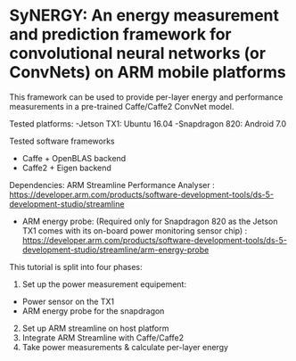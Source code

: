 # SyNERGY: An energy measurement and prediction framework for convolutional neural  networks (or ConvNets) on ARM mobile platforms

This framework can be used to provide per-layer energy and performance measurements in a pre-trained Caffe/Caffe2 ConvNet model.

Tested platforms: 
-Jetson TX1: Ubuntu 16.04
-Snapdragon 820: Android 7.0

Tested software frameworks
- Caffe + OpenBLAS backend
- Caffe2 + Eigen backend


Dependencies:
ARM Streamline Performance Analyser : https://developer.arm.com/products/software-development-tools/ds-5-development-studio/streamline

- ARM energy probe: (Required only for Snapdragon 820 as the Jetson TX1 comes with its on-board power monitoring sensor chip) : https://developer.arm.com/products/software-development-tools/ds-5-development-studio/streamline/arm-energy-probe

This tutorial is split into four phases:
1. Set up the power measurement equipement: 
 - Power sensor on the TX1
 - ARM energy probe for the snapdragon
2. Set up ARM streamline on host platform
3. Integrate ARM Streamline with Caffe/Caffe2
4. Take power measurements & calculate per-layer energy



                        
